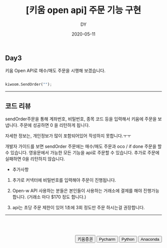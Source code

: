 ﻿---
layout: post
title:  "[키움 open api] 주문 기능 구현"
date:   2020-05-11
author: DY
comments: true
categories: Outsourcing
---


## Day3

키움 Open API로 매수/매도 주문을 시행해 보겠습니다.


```python

kiwoom.SendOrder("");

```


---



## 코드 리뷰

sendOrder주문을 통해 계좌번호, 비밀번호, 종목 코드 등을 입력해서 키움에 주문을 보냅니다.
주문에 성공하면 0 을 리턴하게 됩니다.

자세한 정보는, 개인정보가 많이 포함되어있어 작성하지 못합니다.ㅜㅜ

개발자 가이드를 보면 sendOrder 주문에는 매수/매도 주문과 oco / if done 주문을 할 수 있습니다. 
영웅문에서 가능한 모든 기능을 api로 주문할 수 있습니다. 추가로 주문에 실패하면 0을 리턴하지 않습니다.

* 추가사항

1. 추가로 커넥터에 비밀번호를 입력해야 주문이 진행됩니다. 

2. Open-w API 사용하는 분들은 본인들이 사용하는 거래소에 결제를 해야 진행가능합니다. (거래소 마다 $170 정도 합니다.)

3. api는 초당 주문 제한이 있어 1초에 3회 정도만 주문 하시는걸 권장합니다.


---
<div style="height: 50px;"></div>
<div style="float: right;">
  <button onclick="location.href='https://www.kiwoom.com/' ">키움증권</button>
  <button onclick="location.href='https://www.jetbrains.com/ko-kr/pycharm/' ">Pycharm</button>
  <button onclick="location.href='https://www.python.org/downloads/release/python-377/' ">Python</button> 
  <button onclick="location.href='https://www.anaconda.com/products/individual' "> Anaconda </button> 
</div>
